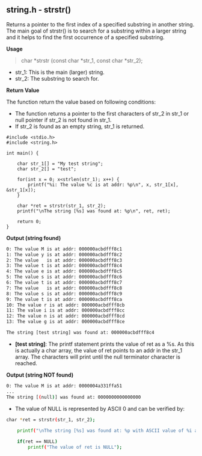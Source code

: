 ## string.h - strstr()

Returns a pointer to the first index of a specified substring in another string. The main goal of strstr() is to search for a substring within a larger string and it helps to find the first occurrence of a specified substring.

**Usage**

> char *strstr (const char *str_1, const char *str_2);

- str_1: This is the main (larger) string.
- str_2: The substring to search for.

**Return Value**

The function return the value based on following conditions:

- The function returns a pointer to the first characters of str_2 in str_1 or null pointer if str_2 is not found in str_1.
- If str_2 is found as an empty string, str_1 is returned.

```%
#include <stdio.h>
#include <string.h>

int main() {

    char str_1[] = "My test string";
    char str_2[] = "test";

    for(int x = 0; x<strlen(str_1); x++) {
        printf("%i: The value %c is at addr: %p\n", x, str_1[x], &str_1[x]);
    }

    char *ret = strstr(str_1, str_2);
    printf("\nThe string [%s] was found at: %p\n", ret, ret);

    return 0;
}
```
**Output (string found)**
```sh
0: The value M is at addr: 000000acbdfff8c1
1: The value y is at addr: 000000acbdfff8c2
2: The value   is at addr: 000000acbdfff8c3
3: The value t is at addr: 000000acbdfff8c4
4: The value e is at addr: 000000acbdfff8c5
5: The value s is at addr: 000000acbdfff8c6
6: The value t is at addr: 000000acbdfff8c7
7: The value   is at addr: 000000acbdfff8c8
8: The value s is at addr: 000000acbdfff8c9
9: The value t is at addr: 000000acbdfff8ca
10: The value r is at addr: 000000acbdfff8cb
11: The value i is at addr: 000000acbdfff8cc
12: The value n is at addr: 000000acbdfff8cd
13: The value g is at addr: 000000acbdfff8ce

The string [test string] was found at: 000000acbdfff8c4
```
- **[test string]**:  The printf statement prints the value of ret as a %s.  As this is actually a char array, the value of ret points to an addr in the str_1 array.  The characters will print until the null terminator character is reached.


**Output (string NOT found)**
```sh
0: The value M is at addr: 0000004a331ffa51
...
The string [(null)] was found at: 0000000000000000
```
- The value of NULL is represented by ASCII 0 and can be verified by:

```sh
char *ret = strstr(str_1, str_2);
    
    printf("\nThe string [%s] was found at: %p with ASCII value of %i and HEX value of %x\n", ret, ret, ret, ret);

    if(ret == NULL)
        printf("The value of ret is NULL");
```